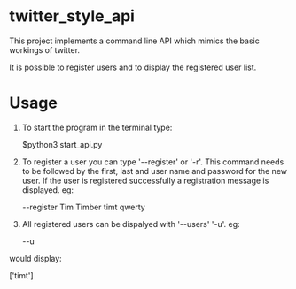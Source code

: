 twitter_style_api
=================

This project implements a command line API which mimics the basic workings of twitter.

It is possible to register users and to display the registered user list.

Usage
=====

1. To start the program in the terminal type:

   $python3 start_api.py


2. To register a user you can type '--register' or '-r'. This command needs to be followed by the first, last and user name and password for the new user. If the user is registered successfully a registration message is displayed.
eg:

   --register Tim Timber timt qwerty


3. All registered users can be dispalyed with '--users' '-u'. eg:

   --u

  would display:
  
   ['timt']
